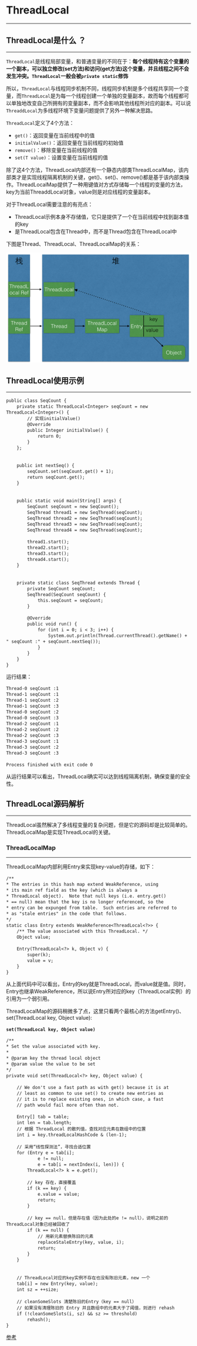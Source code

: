 
# ThreadLocal
---



## ThreadLocal是什么 ？
---
`ThreadLocal`是线程局部变量，和普通变量的不同在于：**每个线程持有这个变量的一个副本，可以独立修改(set方法)和访问(get方法)这个变量，并且线程之间不会发生冲突。`ThreadLocal`一般会被`private static`修饰**

所以，`ThreadLocal`与线程同步机制不同，线程同步机制是多个线程共享同一个变量，而`ThreadLocal`是为每一个线程创建一个单独的变量副本，故而每个线程都可以单独地改变自己所拥有的变量副本，而不会影响其他线程所对应的副本。可以说`ThreaddLocal`为多线程环境下变量问题提供了另外一种解决思路。


`ThreadLocal`定义了4个方法：
+ `get()`：返回变量在当前线程中的值
+ `initialValue()`：返回变量在当前线程的初始值
+ `remove()`：移除变量在当前线程的值
+ `set(T value)`：设置变量在当前线程的值  

除了这4个方法，ThreadLocal内部还有一个静态内部类ThreadLocalMap，该内部类才是实现线程隔离机制的关键，get()、set()、remove()都是基于该内部类操作。ThreadLocalMap提供了一种用键值对方式存储每一个线程的变量的方法，key为当前ThreaddLocal对象，value则是对应线程的变量副本。

对于ThreadLocal需要注意的有亮点：
+ ThreadLocal示例本身不存储值，它只是提供了一个在当前线程中找到副本值的key
+ 是ThreadLocal包含在Thread中，而不是Thread包含在ThreadLocal中

下图是Thread、ThreadLocal、ThreadLocalMap的关系：

![PNG](images/5-threadlocal-1.png)


## ThreadLocal使用示例
---
```
public class SeqCount {
    private static ThreadLocal<Integer> seqCount = new ThreadLocal<Integer>() {
        // 实现initialValue()
        @Override
        public Integer initialValue() {
            return 0;
        }
    };


    public int nextSeq() {
        seqCount.set(seqCount.get() + 1);
        return seqCount.get();
    }


    public static void main(String[] args) {
        SeqCount seqCount = new SeqCount();
        SeqThread thread1 = new SeqThread(seqCount);
        SeqThread thread2 = new SeqThread(seqCount);
        SeqThread thread3 = new SeqThread(seqCount);
        SeqThread thread4 = new SeqThread(seqCount);

        thread1.start();
        thread2.start();
        thread3.start();
        thread4.start();
    }


    private static class SeqThread extends Thread {
        private SeqCount seqCount;
        SeqThread(SeqCount seqCount) {
            this.seqCount = seqCount;
        }

        @Override
        public void run() {
            for (int i = 0; i < 3; i++) {
                System.out.println(Thread.currentThread().getName() + " seqCount :" + seqCount.nextSeq());
            }
        }
    }
}
```
运行结果：
```
Thread-0 seqCount :1
Thread-1 seqCount :1
Thread-1 seqCount :2
Thread-1 seqCount :3
Thread-0 seqCount :2
Thread-0 seqCount :3
Thread-2 seqCount :1
Thread-2 seqCount :2
Thread-2 seqCount :3
Thread-3 seqCount :1
Thread-3 seqCount :2
Thread-3 seqCount :3

Process finished with exit code 0
```
从运行结果可以看出，ThreadLocal确实可以达到线程隔离机制，确保变量的安全性。

## ThreadLocal源码解析
---
ThreadLocal虽然解决了多线程变量的复杂问题，但是它的源码却是比较简单的。ThreadLocalMap是实现ThreadLocal的关键。

### ThreadLocalMap
---
ThreadLocalMap内部利用Entry来实现key-value的存储，如下：
```
/**
* The entries in this hash map extend WeakReference, using
* its main ref field as the key (which is always a
* ThreadLocal object).  Note that null keys (i.e. entry.get()
* == null) mean that the key is no longer referenced, so the
* entry can be expunged from table.  Such entries are referred to
* as "stale entries" in the code that follows.
*/
static class Entry extends WeakReference<ThreadLocal<?>> {
    /** The value associated with this ThreadLocal. */
    Object value;

    Entry(ThreadLocal<?> k, Object v) {
        super(k);
        value = v;
    }
}
```
从上面代码中可以看出，Entry的key就是ThreadLocal，而value就是值。同时，Entry也继承WeakReference，所以说Entry所对应的key（ThreadLocal实例）的引用为一个弱引用。

ThreadLocalMap的源码稍微多了点，这里只看两个最核心的方法getEntry()、set(ThreadLocal key, Object value):  

**`set(ThreadLocal key, Object value)`**

```
/**
* Set the value associated with key.
*
* @param key the thread local object
* @param value the value to be set
*/
private void set(ThreadLocal<?> key, Object value) {

    // We don't use a fast path as with get() because it is at
    // least as common to use set() to create new entries as
    // it is to replace existing ones, in which case, a fast
    // path would fail more often than not.

    Entry[] tab = table;
    int len = tab.length;
    // 根据 ThreadLocal 的散列值，查找对应元素在数组中的位置
    int i = key.threadLocalHashCode & (len-1);

    // 采用“线性探测法”，寻找合适位置
    for (Entry e = tab[i];
            e != null;
            e = tab[i = nextIndex(i, len)]) {
        ThreadLocal<?> k = e.get();

        // key 存在，直接覆盖
        if (k == key) {
            e.value = value;
            return;
        }

        // key == null，但是存在值（因为此处的e != null），说明之前的ThreadLocal对象已经被回收了
        if (k == null) {
            // 用新元素替换陈旧的元素
            replaceStaleEntry(key, value, i);
            return;
        }
    }


    // ThreadLocal对应的key实例不存在也没有陈旧元素，new 一个
    tab[i] = new Entry(key, value);
    int sz = ++size;

    // cleanSomeSlots 清楚陈旧的Entry（key == null） 
    // 如果没有清理陈旧的 Entry 并且数组中的元素大于了阈值，则进行 rehash
    if (!cleanSomeSlots(i, sz) && sz >= threshold)
        rehash();
}
```





[参考](https://mp.weixin.qq.com/s/O7LrEgDKZsHGi0y69xowkg)